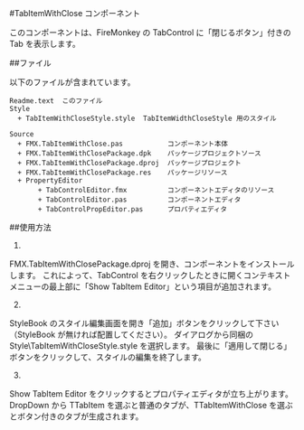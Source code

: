 #TabItemWithClose コンポーネント

このコンポーネントは、FireMonkey の TabControl に「閉じるボタン」付きの Tab を表示します。

##ファイル

以下のファイルが含まれています。

    Readme.text  このファイル
    Style
      + TabItemWithCloseStyle.style  TabItemWidthCloseStyle 用のスタイル

    Source
      + FMX.TabItemWithClose.pas           コンポーネント本体
      + FMX.TabItemWithClosePackage.dpk    パッケージプロジェクトソース
      + FMX.TabItemWithClosePackage.dproj  パッケージプロジェクト
      + FMX.TabItemWithClosePackage.res    パッケージリソース
      + PropertyEditor
           + TabControlEditor.fmx          コンポーネントエディタのリソース
           + TabControlEditor.pas          コンポーネントエディタ
           + TabControlPropEditor.pas      プロパティエディタ

##使用方法

1.
  FMX.TabItemWithClosePackage.dproj を開き、コンポーネントをインストールします。
  これによって、TabControl を右クリックしたときに開くコンテキストメニューの最上部に「Show TabItem Editor」という項目が追加されます。

2.
  StyleBook のスタイル編集画面を開き「追加」ボタンをクリックして下さい（StyleBook が無ければ配置してください）。
  ダイアログから同梱の Style\TabItemWithCloseStyle.style を選択します。
  最後に「適用して閉じる」ボタンをクリックして、スタイルの編集を終了します。

3.
  Show TabItem Editor をクリックするとプロパティエディタが立ち上がります。
  DropDown から TTabItem を選ぶと普通のタブが、TTabItemWithClose を選ぶとボタン付きのタブが生成されます。

